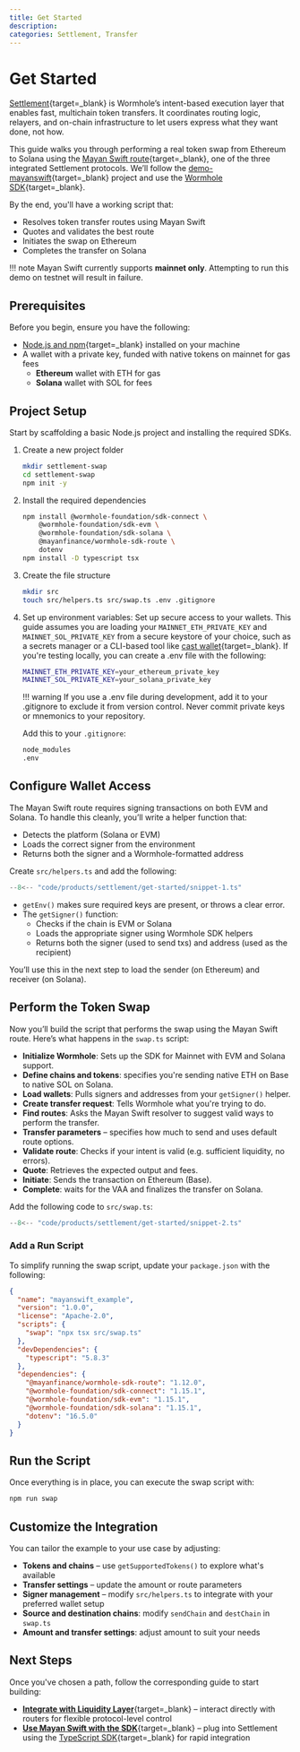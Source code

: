 ```yaml
---
title: Get Started
description: 
categories: Settlement, Transfer
---
```


# Get Started

[Settlement](/docs/products/settlement/overview/){target=\_blank} is Wormhole’s intent-based execution layer that enables fast, multichain token transfers. It coordinates routing logic, relayers, and on-chain infrastructure to let users express what they want done, not how.

This guide walks you through performing a real token swap from Ethereum to Solana using the [Mayan Swift route](https://mayan.finance){target=_blank}, one of the three integrated Settlement protocols. We’ll follow the [demo-mayanswift](https://github.com/wormhole-foundation/demo-mayanswift){target=_blank} project and use the [Wormhole SDK](https://www.npmjs.com/package/@wormhole-foundation/sdk){target=_blank}.

By the end, you'll have a working script that:

- Resolves token transfer routes using Mayan Swift
- Quotes and validates the best route
- Initiates the swap on Ethereum
- Completes the transfer on Solana

!!! note
    Mayan Swift currently supports **mainnet only**. Attempting to run this demo on testnet will result in failure.

## Prerequisites

Before you begin, ensure you have the following:

- [Node.js and npm](https://docs.npmjs.com/downloading-and-installing-node-js-and-npm){target=\_blank} installed on your machine
- A wallet with a private key, funded with native tokens on mainnet for gas fees
  - **Ethereum** wallet with ETH for gas
  - **Solana** wallet with SOL for fees


## Project Setup

Start by scaffolding a basic Node.js project and installing the required SDKs.

1. Create a new project folder

    ```bash
    mkdir settlement-swap
    cd settlement-swap
    npm init -y
    ```

2. Install the required dependencies

    ```bash
    npm install @wormhole-foundation/sdk-connect \
        @wormhole-foundation/sdk-evm \
        @wormhole-foundation/sdk-solana \
        @mayanfinance/wormhole-sdk-route \
        dotenv
    npm install -D typescript tsx
    ```
3. Create the file structure

    ```bash
    mkdir src
    touch src/helpers.ts src/swap.ts .env .gitignore
    ```
4. Set up environment variables: Set up secure access to your wallets. This guide assumes you are loading your `MAINNET_ETH_PRIVATE_KEY` and `MAINNET_SOL_PRIVATE_KEY` from a secure keystore of your choice, such as a secrets manager or a CLI-based tool like [cast wallet](https://book.getfoundry.sh/reference/cast/cast-wallet/){target=_blank}. If you're testing locally, you can create a .env file with the following:

    ```bash
    MAINNET_ETH_PRIVATE_KEY=your_ethereum_private_key
    MAINNET_SOL_PRIVATE_KEY=your_solana_private_key
    ```

    !!! warning
        If you use a .env file during development, add it to your .gitignore to exclude it from version control. Never commit private keys or mnemonics to your repository.

    Add this to your `.gitignore`:

    ```bash
    node_modules
    .env
    ```

## Configure Wallet Access

The Mayan Swift route requires signing transactions on both EVM and Solana. To handle this cleanly, you’ll write a helper function that:

- Detects the platform (Solana or EVM)
- Loads the correct signer from the environment
- Returns both the signer and a Wormhole-formatted address

Create `src/helpers.ts` and add the following:

```ts title="src/helpers.ts"
--8<-- "code/products/settlement/get-started/snippet-1.ts"
```

- `getEnv()` makes sure required keys are present, or throws a clear error.
- The `getSigner()` function:
    - Checks if the chain is EVM or Solana
    - Loads the appropriate signer using Wormhole SDK helpers
    - Returns both the signer (used to send txs) and address (used as the recipient)

You’ll use this in the next step to load the sender (on Ethereum) and receiver (on Solana).

## Perform the Token Swap

Now you’ll build the script that performs the swap using the Mayan Swift route. Here’s what happens in the `swap.ts` script:

- **Initialize Wormhole**: Sets up the SDK for Mainnet with EVM and Solana support.
- **Define chains and tokens**: specifies you're sending native ETH on Base to native SOL on Solana.
- **Load wallets**: Pulls signers and addresses from your `getSigner()` helper.
- **Create transfer request**: Tells Wormhole what you're trying to do.
- **Find routes**: Asks the Mayan Swift resolver to suggest valid ways to perform the transfer.
- **Transfer parameters** – specifies how much to send and uses default route options.
- **Validate route**: Checks if your intent is valid (e.g. sufficient liquidity, no errors).
- **Quote**: Retrieves the expected output and fees.
- **Initiate**: Sends the transaction on Ethereum (Base).
- **Complete**: waits for the VAA and finalizes the transfer on Solana.

Add the following code to `src/swap.ts`:

```ts title="src/swap.ts"
--8<-- "code/products/settlement/get-started/snippet-2.ts"
```

### Add a Run Script

To simplify running the swap script, update your `package.json` with the following:

```json title="package.json"
{
  "name": "mayanswift_example",
  "version": "1.0.0",
  "license": "Apache-2.0",
  "scripts": {
    "swap": "npx tsx src/swap.ts"
  },
  "devDependencies": {
    "typescript": "5.8.3"
  },
  "dependencies": {
    "@mayanfinance/wormhole-sdk-route": "1.12.0",
    "@wormhole-foundation/sdk-connect": "1.15.1",
    "@wormhole-foundation/sdk-evm": "1.15.1",
    "@wormhole-foundation/sdk-solana": "1.15.1",
    "dotenv": "16.5.0"
  }
}
```

## Run the Script

Once everything is in place, you can execute the swap script with:

```bash
npm run swap
```

## Customize the Integration

You can tailor the example to your use case by adjusting:

- **Tokens and chains** – use `getSupportedTokens()` to explore what's available
- **Transfer settings** – update the amount or route parameters
- **Signer management** – modify `src/helpers.ts` to integrate with your preferred wallet setup
- **Source and destination chains**: modify `sendChain` and `destChain` in `swap.ts`
- **Amount and transfer settings**: adjust amount to suit your needs

## Next Steps

Once you've chosen a path, follow the corresponding guide to start building:

- [**Integrate with Liquidity Layer**](/docs/products/settlement/guides/liquidity-layer/){target=\_blank} – interact directly with routers for flexible protocol-level control
- [**Use Mayan Swift with the SDK**](TODO){target=\_blank} – plug into Settlement using the [TypeScript SDK](https://www.npmjs.com/package/@wormhole-foundation/sdk){target=\_blank} for rapid integration
